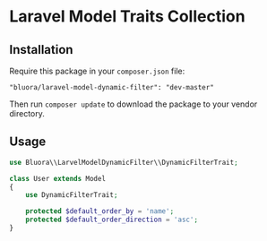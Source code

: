 # Laravel Model Traits Collection

## Installation

Require this package in your `composer.json` file:

`"bluora/laravel-model-dynamic-filter": "dev-master"`

Then run `composer update` to download the package to your vendor directory.

## Usage

```php
use Bluora\\LarvelModelDynamicFilter\\DynamicFilterTrait;

class User extends Model
{
    use DynamicFilterTrait;

    protected $default_order_by = 'name';
    protected $default_order_direction = 'asc';
}
```
